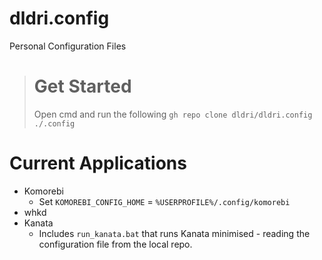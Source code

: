 # dldri.config
Personal Configuration Files
> # Get Started
>
> Open cmd and run the following
> ```gh repo clone dldri/dldri.config ./.config```

# Current Applications
- Komorebi
  - Set ```KOMOREBI_CONFIG_HOME``` = ```%USERPROFILE%/.config/komorebi```
- whkd
- Kanata
  - Includes ```run_kanata.bat``` that runs Kanata minimised - reading the configuration file from the local repo.

